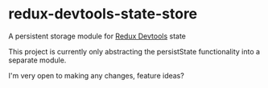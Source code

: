 # redux-devtools-state-store
A persistent storage module for [Redux Devtools](https://github.com/gaearon/redux-devtools) state


This project is currently only abstracting the persistState functionality into a separate module.

I'm very open to making any changes, feature ideas? 
